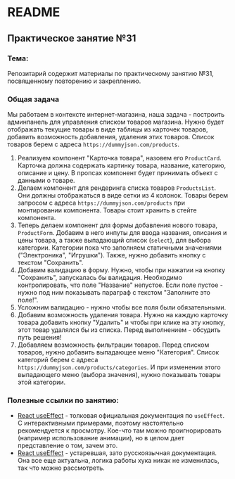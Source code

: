 # README

## Практическое занятие №31

### Тема:

Репозитарий содержит материалы по практическому занятию №31, посвященному повторению и закреплению.

### Общая задача
Мы работаем в контексте интернет-магазина, наша задача - построить админпанель для управления списком товаров магазина. Нужно будет отображать текущие товары в виде таблицы из карточек товаров, добавить возможность добавления, удаления этих товаров. Список товаров берем с адреса `https://dummyjson.com/products`.

1. Реализуем компонент "Карточка товара", назовем его `ProductCard`. Карточка должна содержать картинку товара, название, категорию, описание и цену. В пропсах компонент будет принимать объект с данными о товаре.
2. Делаем компонент для рендеринга списка товаров `ProductsList`. Они должны отображаться в виде сетки из 4 колонок.
Товары берем запросом с адреса `https://dummyjson.com/products` при монтировании компонента. Товары стоит хранить в стейте компонента.
3. Теперь делаем компонент для формы добавления нового товара, `ProductForm`. Добавим в него инпуты для ввода названия, описания и цены товара, а также выпадающий список (`select`), для выбора категории. Категории пока что заполняем статичными значениями ("Электроника", "Игрушки"). Также, нужно добавить кнопку с текстом "Сохранить".
4. Добавим валидацию в форму. Нужно, чтобы при нажатии на кнопку "Сохранить", запускалась бы валидация. Необходимо контролировать, что поле "Название" непустое. Если поле пустое - нужно под ним показывать параграф с текстом "Заполните это поле!".
5. Усложним валидацию - нужно чтобы все поля были обязательными.
6. Добавим возможность удаления товара. Нужно на каждую карточку товара добавить кнопку "Удалить" и чтобы при клике на эту кнопку, этот товар удалялся бы из списка. Перед выполнением - обсудить путь решения!
7. Добавляем возможность фильтрации товаров. Перед списком товаров, нужно добавить выпадающее меню "Категория". Список категорий берем с адреса `https://dummyjson.com/products/categories`. И при изменении этого выпадающего меню (выбора значения), нужно показывать товары этой категории.

### Полезные ссылки по занятию:
 - [React useEffect](https://react.dev/reference/react/useEffect#updating-state-based-on-previous-state-from-an-effect) - толковая официальная документация по `useEffect`. С интерактивными примерами, поэтому настоятельно рекомендуется к просмотру. Кое-что там можно проигнорировать (например использование анимации), но в целом дает представление о том, зачем это.
 - [React useEffect](https://ru.legacy.reactjs.org/docs/hooks-effect.html) - устаревшая, зато русскоязычная документация. Она все еще актуальна, логика работы хука никак не изменилась, так что можно рассмотреть.

